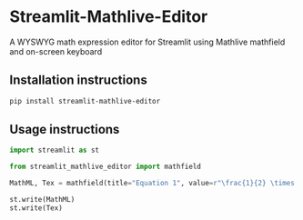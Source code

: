 # Streamlit-Mathlive-Editor

A WYSWYG math expression editor for Streamlit using Mathlive mathfield and on-screen keyboard

## Installation instructions

```sh
pip install streamlit-mathlive-editor
```

## Usage instructions

```python
import streamlit as st

from streamlit_mathlive_editor import mathfield

MathML, Tex = mathfield(title="Equation 1", value=r"\frac{1}{2} \times 5",)

st.write(MathML)
st.write(Tex)
```
